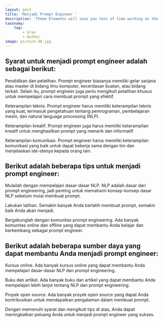 ```yaml
---
layout: post
title: 'Menjadi Prompt Engineer '
description: 'Theme Elements will save you tons of time working on the site content. Now you''ll be able to create complex layouts within minutes.'
taxonomy:
    tag:
        - Grav
        - Author
image: picture-38.jpg
---
```


## Syarat untuk menjadi prompt engineer adalah sebagai berikut:

Pendidikan dan pelatihan. Prompt engineer biasanya memiliki gelar sarjana atau master di bidang ilmu komputer, kecerdasan buatan, atau bidang terkait. Selain itu, prompt engineer juga perlu mengikuti pelatihan khusus untuk mempelajari cara membuat prompt yang efektif.

Keterampilan teknis. Prompt engineer harus memiliki keterampilan teknis yang kuat, termasuk pengetahuan tentang pemrograman, pembelajaran mesin, dan natural language processing (NLP).

Keterampilan kreatif. Prompt engineer juga harus memiliki keterampilan kreatif untuk menghasilkan prompt yang menarik dan informatif.

Keterampilan komunikasi. Prompt engineer harus memiliki keterampilan komunikasi yang baik untuk dapat bekerja sama dengan tim dan menjelaskan ide-idenya kepada orang lain.

## Berikut adalah beberapa tips untuk menjadi prompt engineer:

Mulailah dengan mempelajari dasar-dasar NLP. NLP adalah dasar dari prompt engineering, jadi penting untuk memahami konsep-konsep dasar NLP sebelum mulai membuat prompt.

Lakukan latihan. Semakin banyak Anda berlatih membuat prompt, semakin baik Anda akan menjadi.

Bergabunglah dengan komunitas prompt engineering. Ada banyak komunitas online dan offline yang dapat membantu Anda belajar dan berkembang sebagai prompt engineer.

## Berikut adalah beberapa sumber daya yang dapat membantu Anda menjadi prompt engineer:

Kursus online. Ada banyak kursus online yang dapat membantu Anda mempelajari dasar-dasar NLP dan prompt engineering.

Buku dan artikel. Ada banyak buku dan artikel yang dapat membantu Anda mempelajari lebih lanjut tentang NLP dan prompt engineering.

Proyek open source. Ada banyak proyek open source yang dapat Anda kontribusikan untuk mendapatkan pengalaman dalam membuat prompt.

Dengan memenuhi syarat dan mengikuti tips di atas, Anda dapat meningkatkan peluang Anda untuk menjadi prompt engineer yang sukses.